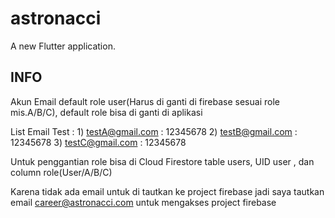 # astronacci

A new Flutter application.

## INFO

Akun Email default role user(Harus di ganti di firebase sesuai role mis.A/B/C), default role bisa di ganti di aplikasi

List Email Test :
	1) testA@gmail.com : 12345678
	2) testB@gmail.com : 12345678
	3) testC@gmail.com : 12345678

Untuk penggantian role bisa di Cloud Firestore table users, UID user , dan column role(User/A/B/C)

Karena tidak ada email untuk di tautkan ke project firebase jadi saya tautkan email career@astronacci.com untuk mengakses project firebase